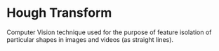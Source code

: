 # Hough Transform
Computer Vision technique used for the purpose of feature isolation of particular shapes in images and videos (as straight lines).
